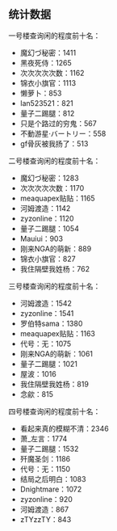 ## 统计数据
一号楼查询闲的程度前十名：
* 魔幻づ秘密：1411
* 黑夜死侍：1265
* 次次次次次数：1162
* 锦衣小旗官：1113
* 懒萝卜：853
* lan523521：821
* 量子二踢腿：812
* 只是个路过的穷鬼：567
* 不動游星·バートリー：558
* gf骨灰被我扬了：513

二号楼查询闲的程度前十名：
* 魔幻づ秘密：1283
* 次次次次次数：1170
* meaquapex贴贴：1165
* 河姆渡造：1142
* zyzonline：1120
* 量子二踢腿：1054
* Mauiui：903
* 刚来NGA的萌新：889
* 锦衣小旗官：827
* 我住隔壁我姓杨：762

三号楼查询闲的程度前十名：
* 河姆渡造：1542
* zyzonline：1541
* 罗伯特sama：1380
* meaquapex贴贴：1163
* 代号：无：1075
* 刚来NGA的萌新：1061
* 量子二踢腿：1021
* 屋波：1016
* 我住隔壁我姓杨：819
* 念歈：815

四号楼查询闲的程度前十名：
* 看起来真的模糊不清：2346
* 萧_左言：1774
* 量子二踢腿：1532
* 歼魔圣剑：1186
* 代号：无：1150
* 结局之后明白：1083
* Dnightmare：1072
* zyzonline：920
* 河姆渡造：867
* zTYzzTY：843